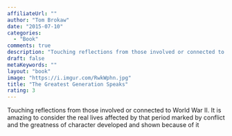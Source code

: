 ```yaml
---
affiliateUrl: ""
author: "Tom Brokaw"
date: "2015-07-10"
categories:
  - "Book"
comments: true
description: "Touching reflections from those involved or connected to World War II.  It is amazing to consider the real lives affected by that period marked by con"
draft: false
metaKeywords: ""
layout: "book"
image: "https://i.imgur.com/RwkWphn.jpg"
title: "The Greatest Generation Speaks"
rating: 3
---
```


Touching reflections from those involved or connected to World War II.  It is amazing to consider the real lives affected by that period marked by conflict and the greatness of character developed and shown because of it
